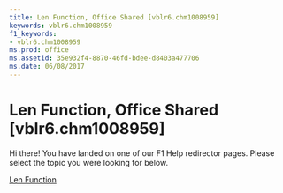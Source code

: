 ```yaml
---
title: Len Function, Office Shared [vblr6.chm1008959]
keywords: vblr6.chm1008959
f1_keywords:
- vblr6.chm1008959
ms.prod: office
ms.assetid: 35e932f4-8870-46fd-bdee-d8403a477706
ms.date: 06/08/2017
---
```



# Len Function, Office Shared [vblr6.chm1008959]

Hi there! You have landed on one of our F1 Help redirector pages. Please select the topic you were looking for below.

[Len Function](http://msdn.microsoft.com/library/5b5b8789-90cc-ac2c-e6a7-1da1d684bd81%28Office.15%29.aspx)

